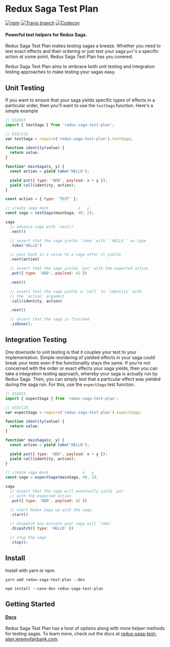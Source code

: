 # Redux Saga Test Plan

[![npm](https://img.shields.io/npm/v/redux-saga-test-plan.svg?style=flat-square)](https://www.npmjs.com/package/redux-saga-test-plan)
[![Travis branch](https://img.shields.io/travis/jfairbank/redux-saga-test-plan/master.svg?style=flat-square)](https://travis-ci.org/jfairbank/redux-saga-test-plan)
[![Codecov](https://img.shields.io/codecov/c/github/jfairbank/redux-saga-test-plan.svg?style=flat-square)](https://codecov.io/gh/jfairbank/redux-saga-test-plan)

#### Powerful test helpers for Redux Saga.

Redux Saga Test Plan makes testing sagas a breeze. Whether you need to test
exact effects and their ordering or just test your saga `put`'s a specific
action at some point, Redux Saga Test Plan has you covered.

Redux Saga Test Plan aims to embrace both unit testing and integration testing
approaches to make testing your sagas easy.

## Unit Testing

If you want to ensure that your saga yields specific types of effects in a
particular order, then you'll want to use the `testSaga` function. Here's a
simple example

```js
// ES2015
import { testSaga } from 'redux-saga-test-plan';

// ES5/CJS
var testSaga = require('redux-saga-test-plan').testSaga;

function identity(value) {
  return value;
}

function* mainSaga(x, y) {
  const action = yield take('HELLO');

  yield put({ type: 'ADD', payload: x + y });
  yield call(identity, action);
}

const action = { type: 'TEST' };

// create saga mock             x   y
const saga = testSaga(mainSaga, 40, 2);

saga
  // advance saga with `next()`
  .next()

  // assert that the saga yields `take` with `'HELLO'` as type
  .take('HELLO')

  // pass back in a value to a saga after it yields
  .next(action)

  // assert that the saga yields `put` with the expected action
  .put({ type: 'ADD', payload: 42 })

  .next()

  // assert that the saga yields a `call` to `identity` with
  // the `action` argument
  .call(identity, action)

  .next()

  // assert that the saga is finished
  .isDone();
```

## Integration Testing

One downside to unit testing is that it couples your test to your
implementation. Simple reordering of yielded effects in your saga could break
your tests even if the functionality stays the same. If you're not concerned
with the order or exact effects your saga yields, then you can take a
integration testing approach, whereby your saga is actually run by Redux Saga.
Then, you can simply test that a particular effect was yielded during the saga
run. For this, use the `expectSaga` test function.

```js
// ES2015
import { expectSaga } from 'redux-saga-test-plan';

// ES5/CJS
var expectSaga = require('redux-saga-test-plan').expectSaga;

function identity(value) {
  return value;
}

function* mainSaga(x, y) {
  const action = yield take('HELLO');

  yield put({ type: 'ADD', payload: x + y });
  yield call(identity, action);
}

// create saga mock               x   y
const saga = expectSaga(mainSaga, 40, 2);

saga
  // assert that the saga will eventually yield `put`
  // with the expected action
  .put({ type: 'ADD', payload: 42 })

  // start Redux Saga up with the saga
  .start()

  // dispatch any actions your saga will `take`
  .dispatch({ type: 'HELLO' })

  // stop the saga
  .stop();
```

## Install

Install with yarn or npm.

```
yarn add redux-saga-test-plan --dev
```

```
npm install --save-dev redux-saga-test-plan
```

## Getting Started

#### [Docs](http://redux-saga-test-plan.jeremyfairbank.com)

Redux Saga Test Plan has a host of options along with more helper methods for
testing sagas. To learn more, check out the docs at
[redux-saga-test-plan.jeremyfairbank.com](http://redux-saga-test-plan.jeremyfairbank.com).
